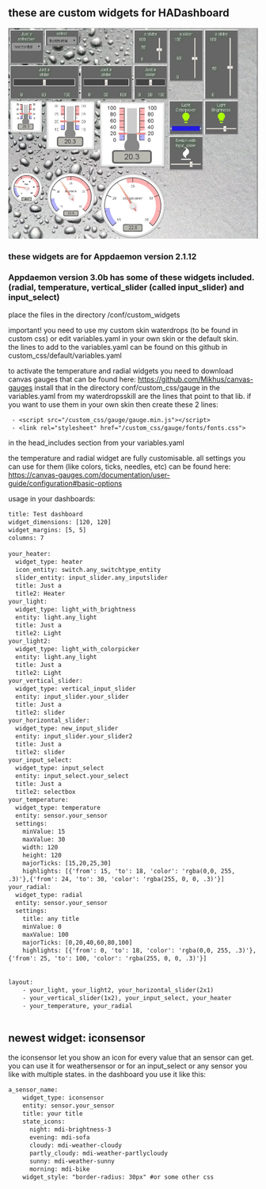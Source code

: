 ## these are custom widgets for HADashboard

![Alt text](custom_widgets_new3.jpg)

### these widgets are for Appdaemon version 2.1.12
### Appdaemon version 3.0b has some of these widgets included. (radial, temperature, vertical_slider (called input_slider) and input_select)

place the files in the directory /conf/custom_widgets

important! you need to use my custom skin waterdrops (to be found in custom css) or edit variables.yaml in your own skin or the default skin.   
the lines to add to the variables.yaml can be found on this github in custom_css/default/variables.yaml

to activate the temperature and radial widgets you need to download canvas gauges that can be found here:
https://github.com/Mikhus/canvas-gauges
install that in the directory conf/custom_css/gauge
in the variables.yaml from my waterdropsskill are the lines that point to that lib.
if you want to use them in your own skin then create these 2 lines:
```
 - <script src="/custom_css/gauge/gauge.min.js"></script>
 - <link rel="stylesheet" href="/custom_css/gauge/fonts/fonts.css">
```
in the head_includes section from your variables.yaml

the temperature and radial widget are fully customisable.
all settings you can use for them (like colors, ticks, needles, etc) can be found here:
https://canvas-gauges.com/documentation/user-guide/configuration#basic-options


usage in your dashboards:

```
title: Test dashboard
widget_dimensions: [120, 120]
widget_margins: [5, 5]
columns: 7

your_heater:
  widget_type: heater
  icon_entity: switch.any_switchtype_entity
  slider_entity: input_slider.any_inputslider
  title: Just a
  title2: Heater
your_light:
  widget_type: light_with_brightness
  entity: light.any_light
  title: Just a
  title2: Light
your_light2:
  widget_type: light_with_colorpicker
  entity: light.any_light
  title: Just a
  title2: Light
your_vertical_slider:
  widget_type: vertical_input_slider
  entity: input_slider.your_slider
  title: Just a
  title2: slider
your_horizontal_slider:
  widget_type: new_input_slider
  entity: input_slider.your_slider2
  title: Just a
  title2: slider
your_input_select:
  widget_type: input_select
  entity: input_select.your_select
  title: Just a
  title2: selectbox
your_temperature:
  widget_type: temperature
  entity: sensor.your_sensor
  settings:
    minValue: 15
    maxValue: 30
    width: 120
    height: 120
    majorTicks: [15,20,25,30]
    highlights: [{'from': 15, 'to': 18, 'color': 'rgba(0,0, 255, .3)'},{'from': 24, 'to': 30, 'color': 'rgba(255, 0, 0, .3)'}]
your_radial:
  widget_type: radial
  entity: sensor.your_sensor
  settings:
    title: any title
    minValue: 0
    maxValue: 100
    majorTicks: [0,20,40,60,80,100]
    highlights: [{'from': 0, 'to': 18, 'color': 'rgba(0,0, 255, .3)'},{'from': 25, 'to': 100, 'color': 'rgba(255, 0, 0, .3)'}]


layout:
    - your_light, your_light2, your_horizontal_slider(2x1)
    - your_vertical_slider(1x2), your_input_select, your_heater
    - your_temperature, your_radial
    
```

## newest widget: iconsensor

the iconsensor let you show an icon for every value that an sensor can get.
you can use it for weathersensor or for an input_select or any sensor you like with multiple states.
in the dashboard you use it like this:

```
a_sensor_name:
    widget_type: iconsensor
    entity: sensor.your_sensor
    title: your title
    state_icons:
      night: mdi-brightness-3
      evening: mdi-sofa
      cloudy: mdi-weather-cloudy
      partly_cloudy: mdi-weather-partlycloudy
      sunny: mdi-weather-sunny
      morning: mdi-bike
    widget_style: "border-radius: 30px" #or some other css
```
    

